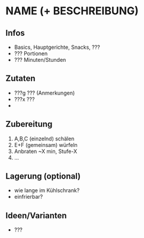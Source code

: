 # NAME (+ BESCHREIBUNG)

## Infos
- Basics, Hauptgerichte, Snacks, ???
- ??? Portionen
- ??? Minuten/Stunden
  
## Zutaten
- ???g ??? (Anmerkungen)
- ???x ???
- 
  
## Zubereitung
1. A,B,C (einzelnd) schälen
2. E+F (gemeinsam) würfeln
3. Anbraten ~X min, Stufe-X
4. ...

## Lagerung (optional)
- wie lange im Kühlschrank?
- einfrierbar?

## Ideen/Varianten
- ???
